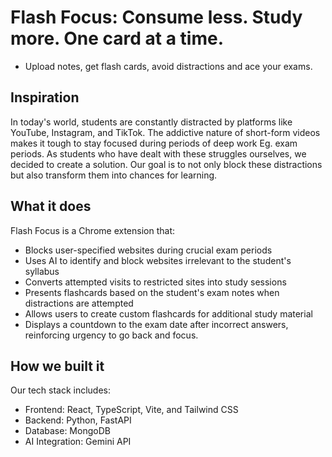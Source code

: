 # Flash Focus: Consume less. Study more. One card at a time. 

- Upload notes, get flash cards, avoid distractions and ace your exams.

## Inspiration

In today's world, students are constantly distracted by platforms like YouTube, Instagram, and TikTok. The addictive nature of short-form videos makes it tough to stay focused during periods of deep work Eg. exam periods. As students who have dealt with these struggles ourselves, we decided to create a solution. Our goal is to not only block these distractions but also transform them into chances for learning.

## What it does

Flash Focus is a Chrome extension that:
- Blocks user-specified websites during crucial exam periods
- Uses AI to identify and block websites irrelevant to the student's syllabus
- Converts attempted visits to restricted sites into study sessions
- Presents flashcards based on the student's exam notes when distractions are attempted
- Allows users to create custom flashcards for additional study material
- Displays a countdown to the exam date after incorrect answers, reinforcing urgency to go back and focus.

## How we built it

Our tech stack includes:
- Frontend: React, TypeScript, Vite, and Tailwind CSS
- Backend: Python, FastAPI
- Database: MongoDB
- AI Integration: Gemini API